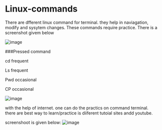# Linux-commands


There are dfferent linux command for terminal. they help in naviagation, modify and sysytem changes. These commands require practice. There is a screenshot givem below

![image](https://github.com/abbu697/Linux-commands/assets/44437275/95530cc3-878f-43d8-8d38-178b17e6cf42)



###Pressed command 

cd          frequent

Ls        frequent

Pwd    occasional	

CP  occasional


![image](https://github.com/user-attachments/assets/5fa0695e-4718-4e15-8e8e-1ec652ce491c)



with the help of internet. one can do the practics on command terminal. there are best way to learn/practice is diiferent tutoial sites andd youtube.

screenshoot is given below:
![image](https://github.com/user-attachments/assets/3739b4ca-5616-4011-bb64-79b4924301bc)






